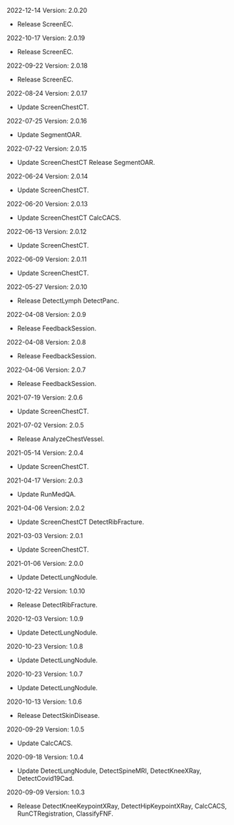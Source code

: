 2022-12-14 Version: 2.0.20
- Release ScreenEC.

2022-10-17 Version: 2.0.19
- Release ScreenEC.

2022-09-22 Version: 2.0.18
- Release ScreenEC.

2022-08-24 Version: 2.0.17
- Update  ScreenChestCT.

2022-07-25 Version: 2.0.16
- Update  SegmentOAR.

2022-07-22 Version: 2.0.15
- Update ScreenChestCT  Release SegmentOAR.

2022-06-24 Version: 2.0.14
- Update ScreenChestCT.

2022-06-20 Version: 2.0.13
- Update ScreenChestCT CalcCACS.

2022-06-13 Version: 2.0.12
- Update ScreenChestCT.

2022-06-09 Version: 2.0.11
- Update ScreenChestCT.

2022-05-27 Version: 2.0.10
- Release DetectLymph DetectPanc.

2022-04-08 Version: 2.0.9
- Release FeedbackSession.

2022-04-08 Version: 2.0.8
- Release FeedbackSession.

2022-04-06 Version: 2.0.7
- Release FeedbackSession.

2021-07-19 Version: 2.0.6
- Update ScreenChestCT.

2021-07-02 Version: 2.0.5
- Release AnalyzeChestVessel.

2021-05-14 Version: 2.0.4
- Update ScreenChestCT.

2021-04-17 Version: 2.0.3
- Update RunMedQA.

2021-04-06 Version: 2.0.2
- Update ScreenChestCT DetectRibFracture.

2021-03-03 Version: 2.0.1
- Update ScreenChestCT.

2021-01-06 Version: 2.0.0
- Update DetectLungNodule.

2020-12-22 Version: 1.0.10
- Release DetectRibFracture.

2020-12-03 Version: 1.0.9
- Update DetectLungNodule.

2020-10-23 Version: 1.0.8
- Update DetectLungNodule.

2020-10-23 Version: 1.0.7
- Update DetectLungNodule.

2020-10-13 Version: 1.0.6
- Release DetectSkinDisease.

2020-09-29 Version: 1.0.5
- Update CalcCACS.

2020-09-18 Version: 1.0.4
- Update DetectLungNodule, DetectSpineMRI, DetectKneeXRay, DetectCovid19Cad.

2020-09-09 Version: 1.0.3
- Release DetectKneeKeypointXRay, DetectHipKeypointXRay, CalcCACS, RunCTRegistration, ClassifyFNF.

